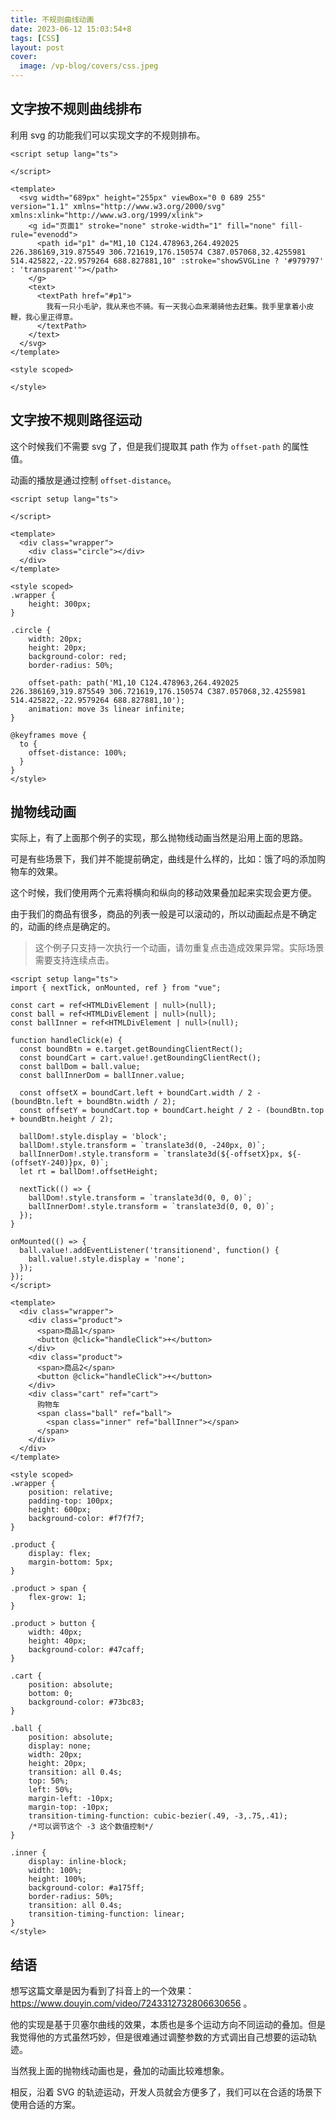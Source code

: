 ```yaml
---
title: 不规则曲线动画
date: 2023-06-12 15:03:54+8
tags: [CSS]
layout: post
cover:
  image: /vp-blog/covers/css.jpeg
---
```


## 文字按不规则曲线排布

利用 svg 的功能我们可以实现文字的不规则排布。

<script setup>
import DamTextLayout from '@/components/InDoc/DamTextLayout.vue';
import DamAnimation from '@/components/InDoc/DamAnimation.vue';
import TheParabola from '@/components/InDoc/TheParabola.vue';

</script>

<DamTextLayout />

```vue
<script setup lang="ts">

</script>

<template>
  <svg width="689px" height="255px" viewBox="0 0 689 255" version="1.1" xmlns="http://www.w3.org/2000/svg" xmlns:xlink="http://www.w3.org/1999/xlink">
    <g id="页面1" stroke="none" stroke-width="1" fill="none" fill-rule="evenodd">
      <path id="p1" d="M1,10 C124.478963,264.492025 226.386169,319.875549 306.721619,176.150574 C387.057068,32.4255981 514.425822,-22.9579264 688.827881,10" :stroke="showSVGLine ? '#979797' : 'transparent'"></path>
    </g>
    <text>
      <textPath href="#p1">
        我有一只小毛驴，我从来也不骑。有一天我心血来潮骑他去赶集。我手里拿着小皮鞭，我心里正得意。
      </textPath>
    </text>
  </svg>
</template>

<style scoped>

</style>
```


## 文字按不规则路径运动

这个时候我们不需要 svg 了，但是我们提取其 path 作为 `offset-path` 的属性值。

动画的播放是通过控制 `offset-distance`。

<DamAnimation />

```vue
<script setup lang="ts">

</script>

<template>
  <div class="wrapper">
    <div class="circle"></div>
  </div>
</template>

<style scoped>
.wrapper {
    height: 300px;
}

.circle {
    width: 20px;
    height: 20px;
    background-color: red;
    border-radius: 50%;

    offset-path: path('M1,10 C124.478963,264.492025 226.386169,319.875549 306.721619,176.150574 C387.057068,32.4255981 514.425822,-22.9579264 688.827881,10');
    animation: move 3s linear infinite;
}

@keyframes move {
  to {
    offset-distance: 100%;
  }
}
</style>
```


## 抛物线动画

实际上，有了上面那个例子的实现，那么抛物线动画当然是沿用上面的思路。

可是有些场景下，我们并不能提前确定，曲线是什么样的，比如：饿了吗的添加购物车的效果。

这个时候，我们使用两个元素将横向和纵向的移动效果叠加起来实现会更方便。

由于我们的商品有很多，商品的列表一般是可以滚动的，所以动画起点是不确定的，动画的终点是确定的。

<TheParabola />

> 这个例子只支持一次执行一个动画，请勿重复点击造成效果异常。实际场景需要支持连续点击。

```vue
<script setup lang="ts">
import { nextTick, onMounted, ref } from "vue";

const cart = ref<HTMLDivElement | null>(null);
const ball = ref<HTMLDivElement | null>(null);
const ballInner = ref<HTMLDivElement | null>(null);

function handleClick(e) {
  const boundBtn = e.target.getBoundingClientRect();
  const boundCart = cart.value!.getBoundingClientRect();
  const ballDom = ball.value;
  const ballInnerDom = ballInner.value;

  const offsetX = boundCart.left + boundCart.width / 2 - (boundBtn.left + boundBtn.width / 2);
  const offsetY = boundCart.top + boundCart.height / 2 - (boundBtn.top + boundBtn.height / 2);

  ballDom!.style.display = 'block';
  ballDom!.style.transform = `translate3d(0, -240px, 0)`;
  ballInnerDom!.style.transform = `translate3d(${-offsetX}px, ${-(offsetY-240)}px, 0)`;
  let rt = ballDom!.offsetHeight;

  nextTick(() => {
    ballDom!.style.transform = `translate3d(0, 0, 0)`;
    ballInnerDom!.style.transform = `translate3d(0, 0, 0)`;
  });
}

onMounted(() => {
  ball.value!.addEventListener('transitionend', function() {
    ball.value!.style.display = 'none';
  });
});
</script>

<template>
  <div class="wrapper">
    <div class="product">
      <span>商品1</span>
      <button @click="handleClick">+</button>
    </div>
    <div class="product">
      <span>商品2</span>
      <button @click="handleClick">+</button>
    </div>
    <div class="cart" ref="cart">
      购物车
      <span class="ball" ref="ball">
        <span class="inner" ref="ballInner"></span>
      </span>
    </div>
  </div>
</template>

<style scoped>
.wrapper {
    position: relative;
    padding-top: 100px;
    height: 600px;
    background-color: #f7f7f7;
}

.product {
    display: flex;
    margin-bottom: 5px;
}

.product > span {
    flex-grow: 1;
}

.product > button {
    width: 40px;
    height: 40px;
    background-color: #47caff;
}

.cart {
    position: absolute;
    bottom: 0;
    background-color: #73bc83;
}

.ball {
    position: absolute;
    display: none;
    width: 20px;
    height: 20px;
    transition: all 0.4s;
    top: 50%;
    left: 50%;
    margin-left: -10px;
    margin-top: -10px;
    transition-timing-function: cubic-bezier(.49, -3,.75,.41);
    /*可以调节这个 -3 这个数值控制*/
}

.inner {
    display: inline-block;
    width: 100%;
    height: 100%;
    background-color: #a175ff;
    border-radius: 50%;
    transition: all 0.4s;
    transition-timing-function: linear;
}
</style>
```


## 结语

想写这篇文章是因为看到了抖音上的一个效果：https://www.douyin.com/video/7243312732806630656 。

他的实现是基于贝塞尔曲线的效果，本质也是多个运动方向不同运动的叠加。但是我觉得他的方式虽然巧妙，但是很难通过调整参数的方式调出自己想要的运动轨迹。

当然我上面的抛物线动画也是，叠加的动画比较难想象。

相反，沿着 SVG 的轨迹运动，开发人员就会方便多了，我们可以在合适的场景下使用合适的方案。
